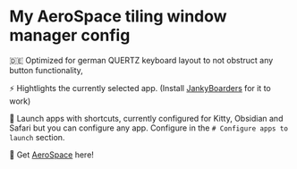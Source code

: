 # My AeroSpace tiling window manager config  

🇩🇪 Optimized for german QUERTZ keyboard layout to not obstruct any button functionality,

⚡ Hightlights the currently selected app. (Install [JankyBoarders](https://github.com/FelixKratz/JankyBorders) for it to work)

📱 Launch apps with shortcuts, currently configured for Kitty, Obsidian and Safari but you can configure any app. Configure in the `# Configure apps to launch` section.

🛫 Get [AeroSpace](https://github.com/nikitabobko/AeroSpace) here!
